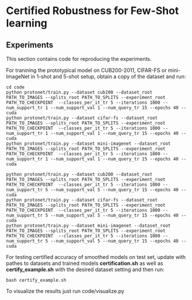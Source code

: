 # Certified Robustness for Few-Shot learning

## Experiments
This section contains code for reproducing the experiments.

For tranining the prototypical model on CUB200-2011, CIFAR-FS or mini-ImageNet in 1-shot and 5-shot setup, obtain a copy of the dataset and run:
```
cd code
python protonet/train.py --dataset cub200 --dataset_root PATH_TO_IMAGES --splits_root PATH_TO_SPLITS --experiment_root PATH_TO_CHECKPOINT  --classes_per_it_tr 5 --iterations 1000 --num_support_tr 1 --num_support_val 1 --num_query_tr 15 --epochs 40 --cuda
python protonet/train.py --dataset cifar-fs --dataset_root PATH_TO_IMAGES --splits_root PATH_TO_SPLITS --experiment_root PATH_TO_CHECKPOINT  --classes_per_it_tr 5 --iterations 1000 --num_support_tr 1 --num_support_val 1 --num_query_tr 15 --epochs 40 --cuda
python protonet/train.py --dataset mini-imagenet --dataset_root PATH_TO_IMAGES --splits_root PATH_TO_SPLITS --experiment_root PATH_TO_CHECKPOINT  --classes_per_it_tr 5 --iterations 1000 --num_support_tr 1 --num_support_val 1 --num_query_tr 15 --epochs 40 --cuda

python protonet/train.py --dataset cub200 --dataset_root PATH_TO_IMAGES --splits_root PATH_TO_SPLITS --experiment_root PATH_TO_CHECKPOINT  --classes_per_it_tr 5 --iterations 1000 --num_support_tr 5 --num_support_val 5 --num_query_tr 15 --epochs 40 --cuda
python protonet/train.py --dataset cifar-fs --dataset_root PATH_TO_IMAGES --splits_root PATH_TO_SPLITS --experiment_root PATH_TO_CHECKPOINT  --classes_per_it_tr 5 --iterations 1000 --num_support_tr 5 --num_support_val 5 --num_query_tr 15 --epochs 40 --cuda
python protonet/train.py --dataset mini-imagenet --dataset_root PATH_TO_IMAGES --splits_root PATH_TO_SPLITS --experiment_root PATH_TO_CHECKPOINT  --classes_per_it_tr 5 --iterations 1000 --num_support_tr 5 --num_support_val 5 --num_query_tr 15 --epochs 40 --cuda
```

For testing certified accuracy of smoothed models on test set, update with pathes to datasets and trained models <strong>certification.sh</strong> as well as <strong>certify_example.sh</strong> with the desired dataset setting and then run:
```
bash certify_example.sh
```
To visualize the results just run code/visualize.py
